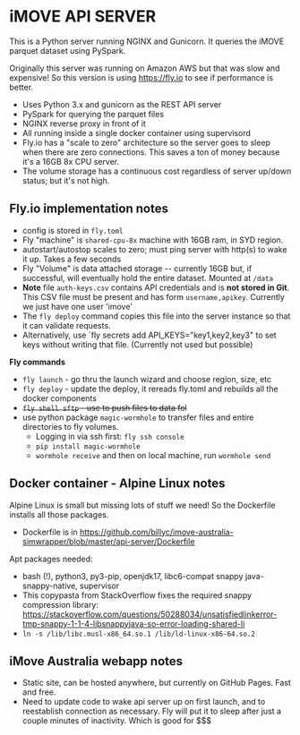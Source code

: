 # iMOVE API SERVER

This is a Python server running NGINX and Gunicorn. It queries the iMOVE parquet dataset using PySpark.

Originally this server was running on Amazon AWS but that was slow and expensive! So this version
is using https://fly.io to see if performance is better.

- Uses Python 3.x and gunicorn as the REST API server
- PySpark for querying the parquet files
- NGINX reverse proxy in front of it
- All running inside a single docker container using supervisord
- Fly.io has a "scale to zero" architecture so the server goes to sleep when
  there are zero connections. This saves a ton of money because it's a 16GB 8x CPU server.
- The volume storage has a continuous cost regardless of server up/down status; but it's not high.

## Fly.io implementation notes

- config is stored in `fly.toml`
- Fly "machine" is `shared-cpu-8x` machine with 16GB ram, in SYD region.
- autostart/autostop scales to zero; must ping server with http(s) to wake it up. Takes a few seconds
- Fly "Volume" is data attached storage -- currently 16GB but, if successful, will eventually
  hold the entire dataset. Mounted at `/data`
- **Note** file `auth-keys.csv` contains API credentials and is **not stored in Git**. This CSV file
  must be present and has form `username,apikey`. Currently we just have one user 'imove'
- The `fly deploy` command copies this file into the server instance so that it can validate requests.
- Alternatively, use `fly secrets add API_KEYS="key1,key2,key3" to set keys without writing that file.
  (Currently not used but possible)

**Fly commands**

- `fly launch` - go thru the launch wizard and choose region, size, etc
- `fly deploy` - update the deploy, it rereads fly.toml and rebuilds all the docker components
- ~~`fly shell sftp` - use to push files to data fol~~
- use python package `magic-wormhole` to transfer files and entire directories to fly volumes.
  - Logging in via ssh first: `fly ssh console`
  - `pip install magic-wormhole`
  - `wormhole receive` and then on local machine, run `wormhole send`

## Docker container - Alpine Linux notes

Alpine Linux is small but missing lots of stuff we need! So the Dockerfile installs all those packages.

- Dockerfile is in https://github.com/billyc/imove-australia-simwrapper/blob/master/api-server/Dockerfile

Apt packages needed:

- bash (!), python3, py3-pip, openjdk17, libc6-compat snappy java-snappy-native, supervisor
- This copypasta from StackOverflow fixes the required snappy compression library: https://stackoverflow.com/questions/50288034/unsatisfiedlinkerror-tmp-snappy-1-1-4-libsnappyjava-so-error-loading-shared-li
- `ln -s /lib/libc.musl-x86_64.so.1 /lib/ld-linux-x86-64.so.2`

## iMove Australia webapp notes

- Static site, can be hosted anywhere, but currently on GitHub Pages. Fast and free.
- Need to update code to wake api server up on first launch, and to reestablish connection
  as necessary. Fly will put it to sleep after just a couple minutes of inactivity. Which is good for $$$
